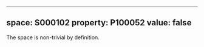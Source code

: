   ---
  space: S000102
  property: P100052
  value: false
  ---
  
  The space is non-trivial by definition.
